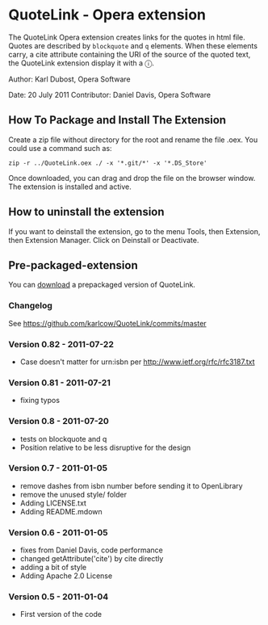 # QuoteLink - Opera extension

The QuoteLink Opera extension creates links for the quotes in html file. Quotes are described by <code>blockquote</code> and <code>q</code> elements. When these elements carry, a cite attribute containing the URI of the source of the quoted text, the QuoteLink extension display it with a ⓘ.

Author: Karl Dubost, Opera Software

Date: 20 July 2011
Contributor: Daniel Davis, Opera Software

## How To Package and Install The Extension

Create a zip file without directory for the root and rename the file .oex. You could use a command such as:

    zip -r ../QuoteLink.oex ./ -x '*.git/*' -x '*.DS_Store'

Once downloaded, you can drag and drop the file on the browser window. The extension is installed and active.

## How to uninstall the extension

If you want to deinstall the extension, go to the menu Tools, then Extension, then Extension Manager. Click on Deinstall or Deactivate.

## Pre-packaged-extension

You can  [download](https://github.com/karlcow/QuoteLink/downloads) a prepackaged version of QuoteLink.

### Changelog

See https://github.com/karlcow/QuoteLink/commits/master

### Version 0.82 - 2011-07-22
* Case doesn't matter for urn:isbn per http://www.ietf.org/rfc/rfc3187.txt

### Version 0.81 - 2011-07-21
* fixing typos

### Version 0.8 - 2011-07-20
* tests on blockquote and q
* Position relative to be less disruptive for the design

### Version 0.7 - 2011-01-05
* remove dashes from isbn number before sending it to OpenLibrary
* remove the unused style/ folder
* Adding LICENSE.txt
* Adding README.mdown

### Version 0.6 - 2011-01-05
* fixes from Daniel Davis, code performance
* changed getAttribute('cite') by cite directly
* adding a bit of style
* Adding Apache 2.0 License

### Version 0.5 - 2011-01-04
* First version of the code
